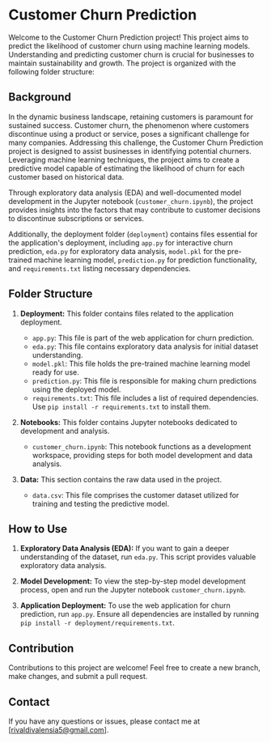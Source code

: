 # Customer Churn Prediction

Welcome to the Customer Churn Prediction project! This project aims to predict the likelihood of customer churn using machine learning models. Understanding and predicting customer churn is crucial for businesses to maintain sustainability and growth. The project is organized with the following folder structure:

## Background

In the dynamic business landscape, retaining customers is paramount for sustained success. Customer churn, the phenomenon where customers discontinue using a product or service, poses a significant challenge for many companies. Addressing this challenge, the Customer Churn Prediction project is designed to assist businesses in identifying potential churners. Leveraging machine learning techniques, the project aims to create a predictive model capable of estimating the likelihood of churn for each customer based on historical data.

Through exploratory data analysis (EDA) and well-documented model development in the Jupyter notebook (`customer_churn.ipynb`), the project provides insights into the factors that may contribute to customer decisions to discontinue subscriptions or services.

Additionally, the deployment folder (`deployment`) contains files essential for the application's deployment, including `app.py` for interactive churn prediction, `eda.py` for exploratory data analysis, `model.pkl` for the pre-trained machine learning model, `prediction.py` for prediction functionality, and `requirements.txt` listing necessary dependencies.

## Folder Structure

1. **Deployment:** This folder contains files related to the application deployment.
    - `app.py`: This file is part of the web application for churn prediction.
    - `eda.py`: This file contains exploratory data analysis for initial dataset understanding.
    - `model.pkl`: This file holds the pre-trained machine learning model ready for use.
    - `prediction.py`: This file is responsible for making churn predictions using the deployed model.
    - `requirements.txt`: This file includes a list of required dependencies. Use `pip install -r requirements.txt` to install them.

2. **Notebooks:** This folder contains Jupyter notebooks dedicated to development and analysis.
    - `customer_churn.ipynb`: This notebook functions as a development workspace, providing steps for both model development and data analysis.

3. **Data:** This section contains the raw data used in the project.
    - `data.csv`: This file comprises the customer dataset utilized for training and testing the predictive model.

## How to Use

1. **Exploratory Data Analysis (EDA):** If you want to gain a deeper understanding of the dataset, run `eda.py`. This script provides valuable exploratory data analysis.

2. **Model Development:** To view the step-by-step model development process, open and run the Jupyter notebook `customer_churn.ipynb`.

3. **Application Deployment:** To use the web application for churn prediction, run `app.py`. Ensure all dependencies are installed by running `pip install -r deployment/requirements.txt`.

## Contribution

Contributions to this project are welcome! Feel free to create a new branch, make changes, and submit a pull request.

## Contact

If you have any questions or issues, please contact me at [rivaldivalensia5@gmail.com].

